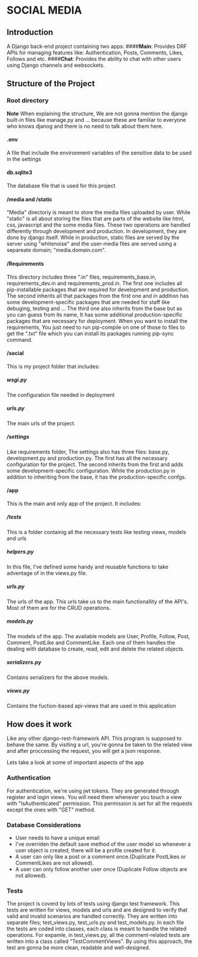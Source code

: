 # SOCIAL MEDIA

## Introduction
A Django back-end project containing two apps:
####**Main**: Provides DRF APIs for managing features like: Authentication, Posts, Comments, Likes, Follows and etc.
####**Chat**: Provides the ability to chat with other users using Django channels and websockets.

## Structure of the Project
### Root directory

**Note** When explaining the structure, We are not gonna mention the django built-in files like manage.py and ... because these are familiar to everyone who knows djanog and there is no need to talk about them here.

#### .env
A file that include the environment variables of the sensitive data to be used in the settings

#### db.sqlite3
The database file that is used for this project

#### /media and /static
"Media" directoriy is meant to store the media files uploaded by user. While "static" is all about storing the files that are parts of the website like html, css, javascript and the some media files.
These two operations are handled differently through development and production.
In development, they are done by django itself. While in production, static files are served by the server using "whitenoise" and the user-media files are served using a separeate domain; "media.domain.com".

#### /Requirements
This directory includes three ".in" files, requirements_base.in, requirements_dev.in and requirements_prod.in. The first one includes all pip-installable packages that are required for development and production. The second inherits all that packages from the first one and in addition has some development-specific packages that are needed for staff like debuging, testing and ...
The third one also inherits from the base but as you can guess from its name, It has some additional production-specific packages that are necessary for deployment.
When you want to install the requirements, You just need to run pip-compile on one of those to files to get the ".txt" file which you can install its packages running pip-sync command.

#### /social
This is my project folder that includes:

##### wsgi.py
The configuration file needed in deployment

##### urls.py
The main urls of the project.

##### /settings
Like requirements folder, The settings also has three files: base.py, development.py and production.py. The first has all the necessary configuration for the project. The second inherits from the first and adds some development-specific configuration. While the production.py in addition to inheriting from the base, it has the production-specific confgs.

#### /app
This is the main and only app of the project. It includes:

##### /tests
This is a folder containig all the necessary tests like testing views, models and urls

##### helpers.py
In this file, I've defined some handy and reusable functions to take adventage of in the views.py file.

##### urls.py
The urls of the app. This urls take us to the main functionallity of the API's. Most of them are for the CRUD operations.

##### models.py
The models of the app. The available models are User, Profile, Follow, Post, Comment, PostLike and CommentLike. Each one of them handles the dealing with database to create, read, edit and delete the related objects.

##### serializers.py
Contains serializers for the above models.

##### views.py
Contains the fuction-based api-views that are used in this application

## How does it work
Like any other django-rest-framework API. This program is supposed to behave the same. By visiting a url, you're gonna be taken to the related view and after proccessing the request, you will get a json response.

Lets take a look at some of important aspects of the app

### Authentication
For authentication, we're using jwt tokens. They are generated through register and login views. You will need them whenever you touch a view with "IsAuthenticated" permission. This permission is set for all the requests except the ones with "GET" method.

### Database Considerations
* User needs to have a unique email
* I've overriden the default save method of the user model so whenever a user object is created, there will be a profile created for it.
* A user can only like a post or a comment once.(Duplicate PostLikes or CommentLikes are not allowed).
* A user can only follow another user once (Duplicate Follow objects are not allowed).

### Tests
The project is coverd by lots of tests using django test framework. This tests are written for views, models and urls and are designed to verify that valid and invalid scenarios are handled correctly.
They are written into separate files; test_views.py, test_urls.py and test_models.py.
In each file the tests are coded into classes, each class is meant to handle the related operations. For expamle, in test_views.py, all the comment-related tests are written into a class called "TestCommentViews". By using this approach, the test are gonna be more clean, readable and well-designed.
